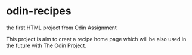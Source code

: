 # odin-recipes
the first HTML project from Odin Assignment

This project is aim to creat a recipe home page which will be also used in the future with The Odin Project.
